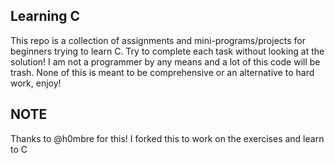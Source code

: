## Learning C
This repo is a collection of assignments and mini-programs/projects for beginners trying to learn C. Try to complete each task without looking at the solution! I am not a programmer by any means and a lot of this code will be trash. None of this is meant to be comprehensive or an alternative to hard work, enjoy!

## NOTE
Thanks to @h0mbre for this! I forked this to work on the exercises and learn to C
